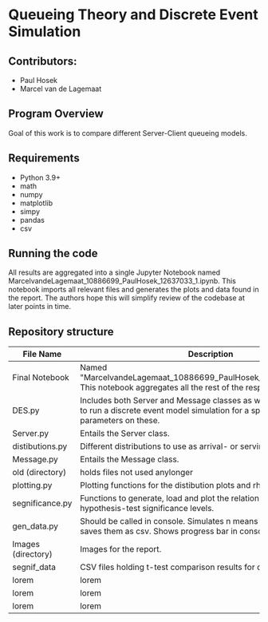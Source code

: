 # Queueing Theory and Discrete Event Simulation


## Contributors:

* Paul Hosek
* Marcel van de Lagemaat

## Program Overview
Goal of this work is to compare different Server-Client queueing models.

## Requirements
* Python 3.9+
* math
* numpy
* matplotlib
* simpy
* pandas
* csv

## Running the code

All results are aggregated into a single Jupyter Notebook named MarcelvandeLagemaat_10886699_PaulHosek_12637033_1.ipynb.
This notebook imports all relevant files and generates the plots and data found in the report.
The authors hope this will simplify review of the codebase at later points in time.

## Repository structure


| File Name           | Description                                                                                                                                                                                          |
|---------------------|------------------------------------------------------------------------------------------------------------------------------------------------------------------------------------------------------|
|Final Notebook | Named "MarcelvandeLagemaat_10886699_PaulHosek_12637033_1.ipynb". This notebook aggregates all the rest of the respository.|
| DES.py   | Includes both Server and Message classes as well as des_simulation to run a discrete event model simulation for a specific queue and parameters on these.                                                                    |
| Server.py     | Entails the Server class.  |
| distibutions.py     | Different distributions to use as arrival- or serving-rates distibutions. |
| Message.py     | Entails the Message class. |
| old (directory)     | holds files not used anylonger |
| plotting.py     | Plotting functions for the distibution plots and rho by waiting time. |
| segnificance.py     | Functions to generate, load and plot the relation between rho and hypothesis-test significance levels. |
| gen_data.py     | Should be called in console. Simulates n means for different rhos and saves them as csv. Shows progress bar in console. |
| Images (directory)     | Images for the report. |
| segnif_data | CSV files holding t-test comparison results for different models. |
| lorem | lorem |
| lorem | lorem |
| lorem | lorem |
